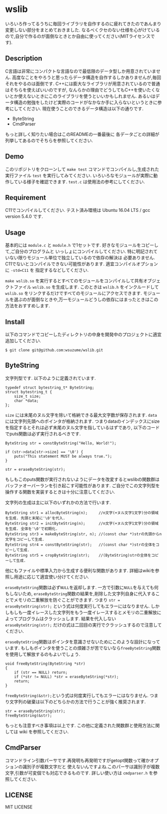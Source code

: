 wslib
===

いろいろ作ってるうちに毎回ライブラリを自作するのに疲れてきたのであんまり変更しない部分をまとめておきました.
なるべくクセのない仕様を心がけているので,自分で作るのが面倒なときとか自由に使ってください(MITライセンスです).

## Description
C言語は非常にコンパクトな言語なので最低限のデータ型しか用意されていません.
高度なことをやろうと思ったらデータ構造を自作するしかありませんが,毎回それをやるのは面倒です.
C++には膨大なライブラリが用意されているので普通はそちらを使えばいいのですが,
なんらかの理由でどうしてもC++を使いたくないとか使えないときにこのライブラリを使うといいかもしれません.
あるいはデータ構造の勉強をしたけど実際のコードがなかなか手に入らないというときに参考にしてください.
現在使うことのできるデータ構造は以下の通りです.

* ByteString
* CmdParser

<!--
* List
* Object/Type
-->

もっと詳しく知りたい場合はこのREADMEの一番最後に
各データごとの詳細が列挙してあるのでそちらを参照してください.

## Demo
このリポジトリをクローンして `make test` コマンドでコンパイルし,生成された実行ファイル `test` を実行してみてください.
いろいろなモジュールが実際に動作している様子を確認できます. `test.c` は使用法の参考にしてください.

## Requirement
C11でコンパイルしてください. テスト済み環境は Ubuntu 16.04 LTS / gcc version 5.4.0 です. 

## Usage
基本的には `module.c` と `module.h` で1セットです. 好きなモジュールをコピーして,ご自分のプログラムと
いっしょにコンパイルしてください. 特に明記されていない限りモジュール単位で独立しているので依存の解決は
必要ありません. C11でないとコンパイルできない可能性があります. 適宜コンパイルオプションに `-std=C11` を
指定するなどしてください.

`make wslib.so` を実行するとすべてのモジュールをコンパイルして共有オブジェクトファイル `wslib.so` を生成します.
このときは `wslib.h` をインクルードして `wslib.so` をリンクするだけですべてのモジュールにアクセスできます.
モジュールを選ぶのが面倒なときや,万一モジュールどうしの依存にはまったときはこの方法をおすすめします.

## Install
以下のコマンドでコピーしたディレクトリの中身を開発中のプロジェクトに適宜追加してください.

```
$ git clone git@github.com:wsuzume/wslib.git
```

## ByteString
文字列型です. 以下のように定義されています.

```
typedef struct bytestring_t* ByteString;
struct bytestring_t {
    size_t size;
    char *data;
};
```

`size` には末尾のヌル文字を除いて格納できる最大文字数が保存されます.
`data` には文字列先頭へのポインタが格納されます.
つまりdataのインデックスにsizeを指定するとそれは必ず末尾のヌル文字を指しているはずであり,
以下のコードでputs関数は必ず実行されるべきです.

```
ByteString str = constByteString("Hello, World!");

if (str->data[str->size] == '\0') {
    puts("This statement MUST be always true.");    
}

str = eraseByteString(str);
```

もしもこのputs関数が実行されないようにデータを改変するとwslibの関数群はバッファオーバーランを引き起こす可能性があります.
ご自分でこの文字列型を操作する関数を実装するときは十分に注意してください.

文字列の生成は主に以下のいずれかの方法で行います.

```
ByteString str1 = allocByteString(n);     //n文字(+ヌル文字1文字)分の領域を生成. 先頭と末尾に'\0'を代入.
ByteString str2 = initByteString(n);      //n文字(+ヌル文字1文字)分の領域を生成. 全体を'\0'で初期化.
ByteString str3 = makeByteString(str, n); //(const char *)strの先頭からn文字をコピーして生成.
ByteString str4 = constByteString(str);   //(const char *)strの全体をコピーして生成.
ByteString str5 = cropByteString(str);    //(ByteString)strの全体をコピーして生成.
```

他にもファイルや標準入力から生成する便利な関数があります.
詳細はwikiを参照し用途に応じて適宜使い分けてください.

`eraseByteString`関数は必ず`NULL`を返却します. 一方で引数に`NULL`を与えても何もしないため,
`eraseByteString`関数の結果を,削除した文字列自身に代入することでメモリの二重解放を防ぐことができます.
つまり `str = eraseByteString(str);` という式は何度実行してもエラーにはなりません.
しかしもしも一度イレースした文字列をもう一度イレースするとメモリの二重解放によってプログラムはクラッシュします.
結果を代入しない `eraseByteString(str);` だけの式は二回目の実行でクラッシュするので注意してください.

`eraseByteString`関数はポインタを意識させないためにこのような設計になっています.
もしもポインタを使うことの煩雑さが苦でないなら`freeByteString`関数を使用して解放するのもよいでしょう.

```
void freeByteString(ByteString *str)
{
    if (str == NULL) return;
    if (*str != NULL) *str = eraseByteString(*str);
    return; 
}
```

`freeByteString(&str);`という式は何度実行してもエラーにはなりません.
つまり文字列の破棄は以下のどちらかの方法で行うことが強く推奨されます.

```
str = eraseByteString(str);
freeByteString(&str);
```

もっとも注意すべき事項は以上です. この他に定義された関数群と使用方法に関しては wiki を参照してください.

## CmdParser
コマンドライン引数パーサです.再発明も再発明ですがgetopt関数って確かオプションの識別子が複数文字だと
使えないんですよね.このパーサは識別子が複数文字,引数が可変個でも対応できるものです.
詳しい使い方は `cmdparser.h` を参照してください.

<!--
## Pair
uintptr\_t型の二つ組のタプルです. `list.c` と `list.h` で定義されているので注意してください.

```
typedef uintptr_t* Pair;
typedef uintptr_t pair_t[2];
```

## List
リストです. 内部的にはPair型を用いて実装されています.

## Object/Type
オブジェクトの型を実行時にも保存するObject型が使用可能になります.
オブジェクトの型はType型で一意に識別され,各種関数を統一的に扱うことができるようになります.
wslibで定義されているデータ型についても拡張されているので,Object型を使いたいときは
`make wslib.so` で全体をコンパイルし,共有オブジェクトをリンクしてください.
Object型に保証されている関数は以下の通りです.

* nameof\_type
* sizeof\_type
* alignof\_type
* typeof
* dataof
* create
* delete
* copy
* crop
* erase
* deepcrop
* deeperase
-->

## LICENSE
MIT LICENSE

